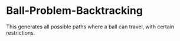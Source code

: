 # Ball-Problem-Backtracking
This generates all possible paths where a ball can travel, with certain restrictions.
